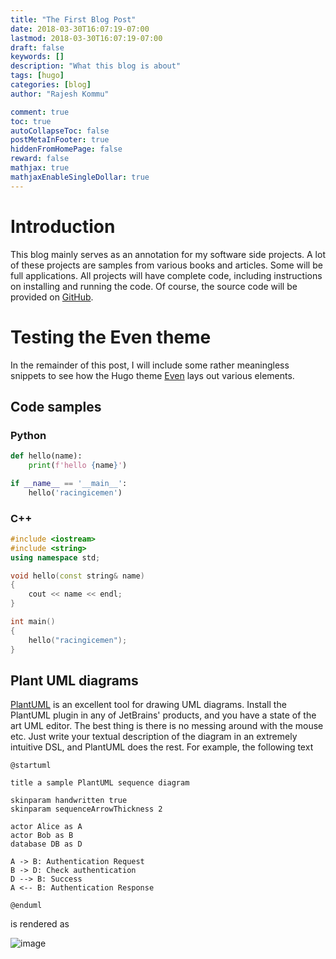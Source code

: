 ```yaml
---
title: "The First Blog Post"
date: 2018-03-30T16:07:19-07:00
lastmod: 2018-03-30T16:07:19-07:00
draft: false
keywords: []
description: "What this blog is about"
tags: [hugo]
categories: [blog]
author: "Rajesh Kommu"

comment: true
toc: true
autoCollapseToc: false
postMetaInFooter: true
hiddenFromHomePage: false
reward: false
mathjax: true
mathjaxEnableSingleDollar: true
---
```

# Introduction

This blog mainly serves as an annotation for my software side projects. A lot of these projects are samples
from various books and articles. Some will be full applications. All projects will have complete code, 
including instructions on installing and running the code. Of course, the source code will be provided on 
[GitHub](https://github.com/racingicemen).

# Testing the Even theme
In the remainder of this post, I will include some rather meaningless snippets to see how the Hugo theme
[Even](https://github.com/olOwOlo/hugo-theme-even) lays out various elements.

## Code samples

### Python
```python
def hello(name):
    print(f'hello {name}')

if __name__ == '__main__':
    hello('racingicemen')
```

### C++
```cpp
#include <iostream>
#include <string>
using namespace std;

void hello(const string& name)
{
    cout << name << endl;
}

int main()
{
    hello("racingicemen");
}
```

## Plant UML diagrams
[PlantUML](http://plantuml.com) is an excellent tool for drawing UML diagrams. Install the PlantUML plugin 
in any of JetBrains' products, and you have a state of the art UML editor. The best thing is there is no 
messing around with the mouse etc. Just write your textual description of the diagram in an extremely 
intuitive DSL, and PlantUML does the rest. For example, the following text

```
@startuml

title a sample PlantUML sequence diagram

skinparam handwritten true
skinparam sequenceArrowThickness 2

actor Alice as A
actor Bob as B
database DB as D

A -> B: Authentication Request
B -> D: Check authentication
D --> B: Success
A <-- B: Authentication Response

@enduml
```

is rendered as

![image](/static/test.png)